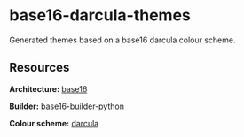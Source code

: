 
# base16-darcula-themes

Generated themes based on a base16 darcula colour scheme.

## Resources

**Architecture:** [base16](https://github.com/chriskempson/base16)

**Builder:** [base16-builder-python](https://github.com/InspectorMustache/base16-builder-python)

**Colour scheme:** [darcula](https://github.com/PlusMinus0/base16-darcula-scheme)


